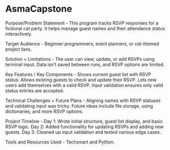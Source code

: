 # AsmaCapstone
Purpose/Problem Statement - This program tracks RSVP responses for a fictional cat party. It helps manage guest names and their attendance status interactively.

Target Audience - Beginner programmers, event planners, or cat-themed project fans.

Solution + Limitations - The user can view, update, or add RSVPs using terminal input. Data isn’t saved between runs, and RSVP options are limited.

Key Features / Key Components - Shows current guest list with RSVP status. Allows existing guests to check and update their RSVP. Lets new users add themselves with a valid RSVP. Input validation ensures only valid status entries are accepted.

Technical Challenges + Future Plans - Aligning names with RSVP statuses and validating input was tricky. Future ideas include file storage, using dictionaries, and more RSVP options.

Project Timeline - Day 1: Wrote initial structure, guest list display, and basic RSVP logic. Day 2: Added functionality for updating RSVPs and adding new guests. Day 3: Cleaned up input validation and tested various edge cases.

Tools and Resources Used - Techsmart and Python. 
